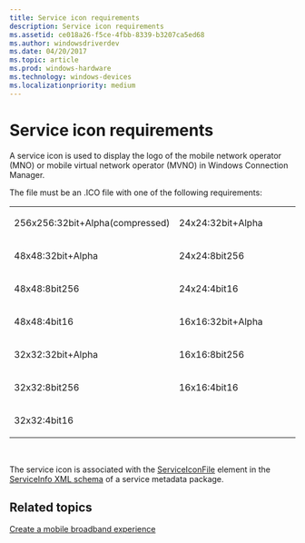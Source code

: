 ```yaml
---
title: Service icon requirements
description: Service icon requirements
ms.assetid: ce018a26-f5ce-4fbb-8339-b3207ca5ed68
ms.author: windowsdriverdev
ms.date: 04/20/2017
ms.topic: article
ms.prod: windows-hardware
ms.technology: windows-devices
ms.localizationpriority: medium
---
```


# Service icon requirements


A service icon is used to display the logo of the mobile network operator (MNO) or mobile virtual network operator (MVNO) in Windows Connection Manager.

The file must be an .ICO file with one of the following requirements:

<table>
<colgroup>
<col width="50%" />
<col width="50%" />
</colgroup>
<tbody>
<tr class="odd">
<td><p>256x256:32bit+Alpha(compressed)</p></td>
<td><p>24x24:32bit+Alpha</p></td>
</tr>
<tr class="even">
<td><p>48x48:32bit+Alpha</p></td>
<td><p>24x24:8bit256</p></td>
</tr>
<tr class="odd">
<td><p>48x48:8bit256</p></td>
<td><p>24x24:4bit16</p></td>
</tr>
<tr class="even">
<td><p>48x48:4bit16</p></td>
<td><p>16x16:32bit+Alpha</p></td>
</tr>
<tr class="odd">
<td><p>32x32:32bit+Alpha</p></td>
<td><p>16x16:8bit256</p></td>
</tr>
<tr class="even">
<td><p>32x32:8bit256</p></td>
<td><p>16x16:4bit16</p></td>
</tr>
<tr class="odd">
<td><p>32x32:4bit16</p></td>
<td><p></p></td>
</tr>
</tbody>
</table>

 

The service icon is associated with the [ServiceIconFile](https://msdn.microsoft.com/library/windows/hardware/dn973162) element in the [ServiceInfo XML schema](https://msdn.microsoft.com/library/windows/hardware/dn973167) of a service metadata package.

## <span id="related_topics"></span>Related topics


[Create a mobile broadband experience](https://msdn.microsoft.com/library/windows/hardware/dn236414.aspx)

 

 






